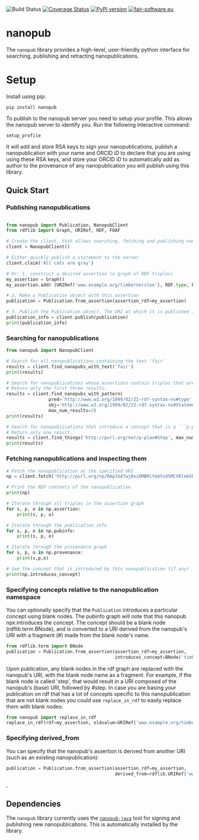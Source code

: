 ![Build Status](https://github.com/fair-workflows/nanopub/workflows/Python%20application/badge.svg)
[![Coverage Status](https://coveralls.io/repos/github/fair-workflows/nanopub/badge.svg?branch=main)](https://coveralls.io/github/fair-workflows/nanopub?branch=main)
[![PyPI version](https://badge.fury.io/py/nanopub.svg)](https://badge.fury.io/py/nanopub)
[![fair-software.eu](https://img.shields.io/badge/fair--software.eu-%E2%97%8F%20%20%E2%97%8F%20%20%E2%97%8F%20%20%E2%97%8F%20%20%E2%97%8B-yellow)](https://fair-software.eu)


# nanopub
The ```nanopub``` library provides a high-level, user-friendly python interface for searching, publishing and retracting nanopublications.

# Setup
Install using pip:
```
pip install nanopub
```

To publish to the nanopub server you need to setup your profile. This allows the nanopub server to identify you. Run 
the following interactive command:
```
setup_profile
```
It will add and store RSA keys to sign your nanopublications, publish a nanopublication with your name and ORCID iD to
declare that you are using using these RSA keys, and store your ORCID iD to automatically add as author to the
provenance of any nanopublication you will publish using this library.

## Quick Start


### Publishing nanopublications
```python

from nanopub import Publication, NanopubClient
from rdflib import Graph, URIRef, RDF, FOAF

# Create the client, that allows searching, fetching and publishing nanopubs
client = NanopubClient()

# Either quickly publish a statement to the server
client.claim('All cats are gray')

# Or: 1. construct a desired assertion (a graph of RDF triples)
my_assertion = Graph()
my_assertion.add( (URIRef('www.example.org/timbernerslee'), RDF.type, FOAF.Person) )

# 2. Make a Publication object with this assertion
publication = Publication.from_assertion(assertion_rdf=my_assertion)

# 3. Publish the Publication object. The URI at which it is published is returned.
publication_info = client.publish(publication)
print(publication_info)
```


### Searching for nanopublications
```python
from nanopub import NanopubClient

# Search for all nanopublications containing the text 'fair'
results = client.find_nanopubs_with_text('fair')
print(results)

# Search for nanopublications whose assertions contain triples that are ```rdf:Statement```s.
# Return only the first three results.
results = client.find_nanopubs_with_pattern(
                pred='http://www.w3.org/1999/02/22-rdf-syntax-ns#type',
                obj='http://www.w3.org/1999/02/22-rdf-syntax-ns#Statement',
                max_num_results=3)
print(results)

# Search for nanopublications that introduce a concept that is a ```p-plan:Step```.
# Return only one result.
results = client.find_things('http://purl.org/net/p-plan#Step', max_num_results=1)
print(results)
```

### Fetching nanopublications and inspecting them
```python
# Fetch the nanopublication at the specified URI
np = client.fetch('http://purl.org/np/RApJG4fwj0szOMBMiYGmYvd5MCtRle6VbwkMJUb1SxxDM')

# Print the RDF contents of the nanopublication
print(np)

# Iterate through all triples in the assertion graph
for s, p, o in np.assertion:
    print(s, p, o)

# Iterate through the publication info
for s, p, o in np.pubinfo:
    print(s, p, o)

# Iterate through the provenance graph
for s, p, o in np.provenance:
    print(s,p,o)

# See the concept that is introduced by this nanopublication (if any)
print(np.introduces_concept)
```

### Specifying concepts relative to the nanopublication namespace
You can optionally specify that the ```Publication``` introduces a particular concept using blank nodes. 
The pubinfo graph will note that this nanopub npx:introduces the concept. The concept should be a blank node 
(rdflib.term.BNode), and is converted to a URI derived from the nanopub's URI with a fragment (#) made from the blank
node's name.
```python
from rdflib.term import BNode
publication = Publication.from_assertion(assertion_rdf=my_assertion,
                                         introduces_concept=BNode('timbernerslee'))
```
Upon publication, any blank nodes in the rdf graph are replaced with the nanopub's URI, with the blank node name as a
fragment. For example, if the blank node is called 'step', that would result in a URI composed of the nanopub's (base)
URI, followed by #step. In case you are basing your publication on rdf that has a lot of concepts specific to this 
nanopublication that are not blank nodes you could use `replace_in_rdf` to easily replace them with blank nodes:
```python
from nanopub import replace_in_rdf
replace_in_rdf(rdf=my_assertion, oldvalue=URIRef('www.example.org/timbernerslee'), newvalue=BNode('timbernerslee'))
``` 

### Specifying derived_from
You can specify that the nanopub's assertion is derived from another URI (such as an existing nanopublication):
```python
publication = Publication.from_assertion(assertion_rdf=my_assertion,
                                         derived_from=rdflib.URIRef('www.example.org/another-nanopublication'))
```
,
                                         



## Dependencies
The ```nanopub``` library currently uses the [```nanopub-java```](https://github.com/Nanopublication/nanopub-java) tool for signing and publishing new nanopublications. This is automatically installed by the library.
